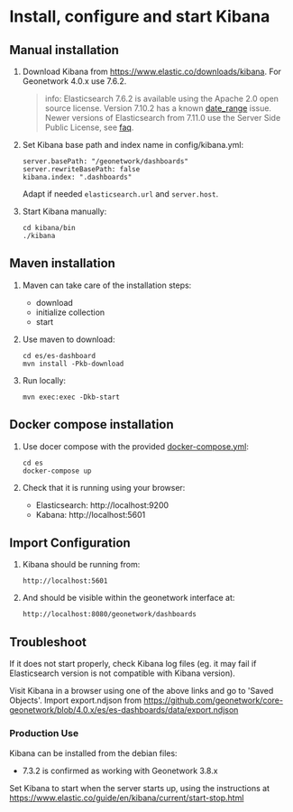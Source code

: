 # Install, configure and start Kibana

## Manual installation

1. Download Kibana from https://www.elastic.co/downloads/kibana. For Geonetwork 4.0.x use 7.6.2.

   > info: Elasticsearch 7.6.2 is available using the Apache 2.0 open source license. Version 7.10.2 has a known [date_range](https://github.com/elastic/elasticsearch/issues/69012) issue. Newer versions of Elasticsearch from 7.11.0 use the Server Side Public License, see [faq](https://www.elastic.co/pricing/faq/licensing).

2. Set Kibana base path and index name in config/kibana.yml:

   ```shell script
   server.basePath: "/geonetwork/dashboards"
   server.rewriteBasePath: false
   kibana.index: ".dashboards"
   ```

   Adapt if needed ```elasticsearch.url``` and ```server.host```.

3. Start Kibana manually:

   ```shell script
   cd kibana/bin
   ./kibana
   ```

## Maven installation

1. Maven can take care of the installation steps:

   * download
   * initialize collection
   * start

2. Use maven to download:

   ```shell script
   cd es/es-dashboard
   mvn install -Pkb-download
   ```

3. Run locally:

   ```shell script
   mvn exec:exec -Dkb-start
   ```

## Docker compose installation

1. Use docer compose with the provided [docker-compose.yml](docker-compose.yml):

   ```shell script
   cd es
   docker-compose up
   ```

3. Check that it is running using your browser:
   
   * Elasticsearch: http://localhost:9200
   * Kabana: http://localhost:5601
   
## Import Configuration

1. Kibana should be running from:

   ```shell script
   http://localhost:5601
   ```

2. And should be visible within the geonetwork interface at:
 
   ```shell script
   http://localhost:8080/geonetwork/dashboards
   ```

## Troubleshoot

If it does not start properly, check Kibana log files (eg. it may fail if Elasticsearch version
is not compatible with Kibana version).

Visit Kibana in a browser using one of the above links and go to 'Saved Objects'. Import export.ndjson from https://github.com/geonetwork/core-geonetwork/blob/4.0.x/es/es-dashboards/data/export.ndjson

### Production Use

Kibana can be installed from the debian files:

* 7.3.2 is confirmed as working with Geonetwork 3.8.x

Set Kibana to start when the server starts up, using the instructions at https://www.elastic.co/guide/en/kibana/current/start-stop.html



